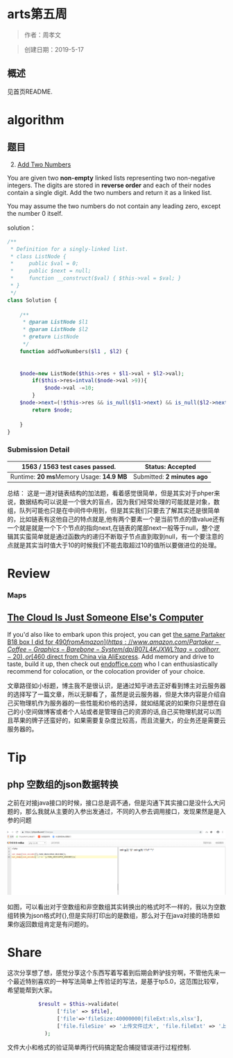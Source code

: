 # arts第五周 #

> 作者：周孝文

> 创建日期：2019-5-17

## 概述

见首页README.

# algorithm
## 题目

2. [Add Two Numbers](https://leetcode.com/problems/add-two-numbers/)

You are given two **non-empty** linked lists representing two non-negative integers. The digits are stored in **reverse order** and each of their nodes contain a single digit. Add the two numbers and return it as a linked list.

You may assume the two numbers do not contain any leading zero, except the number 0 itself.

solution：

```php
/**
 * Definition for a singly-linked list.
 * class ListNode {
 *     public $val = 0;
 *     public $next = null;
 *     function __construct($val) { $this->val = $val; }
 * }
 */
class Solution {

    /**
     * @param ListNode $l1
     * @param ListNode $l2
     * @return ListNode
     */
    function addTwoNumbers($l1 , $l2) {
        
         
    $node=new ListNode($this->res + $l1->val + $l2->val);
        if($this->res=intval($node->val >9)){
            $node->val -=10;
        }
    $node->next=(!$this->res && is_null($l1->next) && is_null($l2->next) )?null:$this->addTwoNumbers($l1->next,$l2->next);
        return $node;
        
    }
}
```

### Submission Detail

| **1563 / 1563** test cases passed.          | Status: Accepted             |
| ------------------------------------------- | ---------------------------- |
| Runtime: **20 ms**Memory Usage: **14.9 MB** | Submitted: **2 minutes ago** |

总结： 这是一道对链表结构的加法题，看着感觉很简单，但是其实对于phper来说，数据结构可以说是一个很大的盲点，因为我们经常处理的可能就是对象，数组，队列可能也只是在中间件中用到，但是其实我们只要去了解其实还是很简单的，比如链表有这他自己的特点就是,他有两个要素一个是当前节点的值value还有一个就是就是一个下个节点的指向next,在链表的尾部next一般等于null，整个逻辑其实蛮简单就是通过函数内的递归不断取子节点直到取到null，有一个要注意的点就是其实当时值大于10的时候我们不能去取超过10的值所以要做进位的处理。


# Review

### Maps

## [The Cloud Is Just Someone Else's Computer](https://blog.codinghorror.com/the-cloud-is-just-someone-elses-computer/)

If you'd also like to embark upon this project, you can get [the same Partaker B18 box I did for $490 from Amazon](https://www.amazon.com/Partaker-Coffee-Graphics-Barebone-System/dp/B07L4KJXWL?tag=codihorr-20), or [$460 direct from China via AliExpress](https://www.aliexpress.com/item/Partaker-B18-DDR4-Coffee-Lake-8th-Gen-Mini-PC-Intel-Core-i7-8750H-32GB-RAM-Intel/32948461273.html). Add memory and drive to taste, build it up, then check out [endoffice.com](https://endoffice.com/) who I can enthusiastically recommend for colocation, or the colocation provider of your choice.

文章路径如小标题，博主我不是很认识，是通过知乎进去正好看到博主对云服务器的选择写了一篇文章，所以无聊看了，虽然是说云服务器，但是大体内容是介绍自己买物理机作为服务器的一些性能和价格的选择，就如结尾说的如果你只是想在自己的小空间做博客或者个人站或者是管理自己的资源的话,自己买物理机就可以而且苹果的牌子还蛮好的，如果需要复杂度比较高，而且流量大，的业务还是需要云服务器的。

# Tip
## php 空数组的json数据转换
之前在对接java接口的时候，接口总是调不通，但是沟通下其实接口是没什么大问题的，那么我就从主要的入参出发通过，不同的入参去调用接口，发现果然是是入参的问题

![flow](/source/json.png)


如图，可以看出对于空数组和非空数组其实转换出的格式时不一样的，我以为空数组转换为json格式时{},但是实际打印出的是数组，那么对于在java对接的场景如果你返回数组肯定是有问题的。

# Share
这次分享想了想，感觉分享这个东西写着写着到后期会黔驴技穷啊，不管他先来一个最近特别喜欢的一种写法简单上传验证的写法，是基于tp5.0，这范围比较窄，希望能帮到大家。

```php
          $result = $this->validate(
                ['file' => $file],
                ['file'=>'fileSize:40000000|fileExt:xls,xlsx'],
                ['file.fileSize' => '上传文件过大', 'file.fileExt' => '上传文件后缀不正确']
            );
```

文件大小和格式的验证简单两行代码搞定配合捕捉错误进行过程控制.



